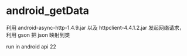# android_getData
利用 android-async-http-1.4.9.jar  以及 httpclient-4.4.1.2.jar  发起网络请求， 利用 gson 把 json 映射到类


run in android api 22
